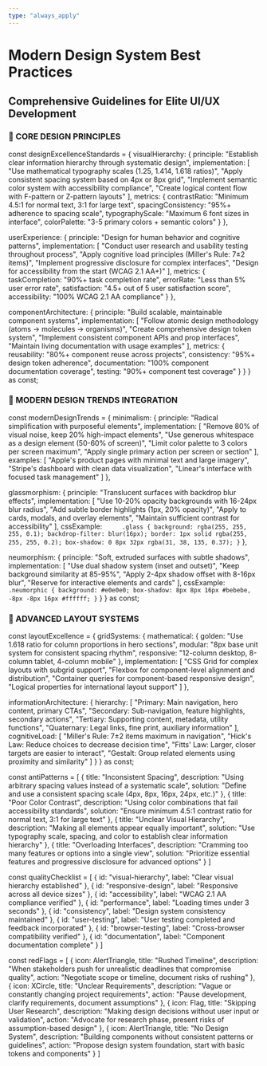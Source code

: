 ```yaml
---
type: "always_apply"
---
```


# Modern Design System Best Practices

## Comprehensive Guidelines for Elite UI/UX Development

### 🎯 CORE DESIGN PRINCIPLES

const designExcellenceStandards = {
visualHierarchy: {
principle: "Establish clear information hierarchy through systematic design",
implementation: [
"Use mathematical typography scales (1.25, 1.414, 1.618 ratios)",
"Apply consistent spacing system based on 4px or 8px grid",
"Implement semantic color system with accessibility compliance",
"Create logical content flow with F-pattern or Z-pattern layouts"
],
metrics: {
contrastRatio: "Minimum 4.5:1 for normal text, 3:1 for large text",
spacingConsistency: "95%+ adherence to spacing scale",
typographyScale: "Maximum 6 font sizes in interface",
colorPalette: "3-5 primary colors + semantic colors"
}
},

userExperience: {
principle: "Design for human behavior and cognitive patterns",
implementation: [
"Conduct user research and usability testing throughout process",
"Apply cognitive load principles (Miller's Rule: 7±2 items)",
"Implement progressive disclosure for complex interfaces",
"Design for accessibility from the start (WCAG 2.1 AA+)"
],
metrics: {
taskCompletion: "90%+ task completion rate",
errorRate: "Less than 5% user error rate",
satisfaction: "4.5+ out of 5 user satisfaction score",
accessibility: "100% WCAG 2.1 AA compliance"
}
},

componentArchitecture: {
principle: "Build scalable, maintainable component systems",
implementation: [
"Follow atomic design methodology (atoms → molecules → organisms)",
"Create comprehensive design token system",
"Implement consistent component APIs and prop interfaces",
"Maintain living documentation with usage examples"
],
metrics: {
reusability: "80%+ component reuse across projects",
consistency: "95%+ design token adherence",
documentation: "100% component documentation coverage",
testing: "90%+ component test coverage"
}
}
} as const;

### 🚀 MODERN DESIGN TRENDS INTEGRATION

const modernDesignTrends = {
minimalism: {
principle: "Radical simplification with purposeful elements",
implementation: [
"Remove 80% of visual noise, keep 20% high-impact elements",
"Use generous whitespace as a design element (50-60% of screen)",
"Limit color palette to 3 colors per screen maximum",
"Apply single primary action per screen or section"
],
examples: [
"Apple's product pages with minimal text and large imagery",
"Stripe's dashboard with clean data visualization",
"Linear's interface with focused task management"
]
},

glassmorphism: {
principle: "Translucent surfaces with backdrop blur effects",
implementation: [
"Use 10-20% opacity backgrounds with 16-24px blur radius",
"Add subtle border highlights (1px, 20% opacity)",
"Apply to cards, modals, and overlay elements",
"Maintain sufficient contrast for accessibility"
],
cssExample: `      .glass {
        background: rgba(255, 255, 255, 0.1);
        backdrop-filter: blur(16px);
        border: 1px solid rgba(255, 255, 255, 0.2);
        box-shadow: 0 8px 32px rgba(31, 38, 135, 0.37);
      }
   `
},

neumorphism: {
principle: "Soft, extruded surfaces with subtle shadows",
implementation: [
"Use dual shadow system (inset and outset)",
"Keep background similarity at 85-95%",
"Apply 2-4px shadow offset with 8-16px blur",
"Reserve for interactive elements and cards"
],
cssExample: `      .neumorphic {
        background: #e0e0e0;
        box-shadow:
          8px 8px 16px #bebebe,
          -8px -8px 16px #ffffff;
      }
   `
}
} as const;

### 📐 ADVANCED LAYOUT SYSTEMS

const layoutExcellence = {
gridSystems: {
mathematical: {
golden: "Use 1.618 ratio for column proportions in hero sections",
modular: "8px base unit system for consistent spacing rhythm",
responsive: "12-column desktop, 8-column tablet, 4-column mobile"
},
implementation: [
"CSS Grid for complex layouts with subgrid support",
"Flexbox for component-level alignment and distribution",
"Container queries for component-based responsive design",
"Logical properties for international layout support"
]
},

informationArchitecture: {
hierarchy: [
"Primary: Main navigation, hero content, primary CTAs",
"Secondary: Sub-navigation, feature highlights, secondary actions",
"Tertiary: Supporting content, metadata, utility functions",
"Quaternary: Legal links, fine print, auxiliary information"
],
cognitiveLoad: [
"Miller's Rule: 7±2 items maximum in navigation",
"Hick's Law: Reduce choices to decrease decision time",
"Fitts' Law: Larger, closer targets are easier to interact",
"Gestalt: Group related elements using proximity and similarity"
]
}
} as const;

const antiPatterns = [
{
title: "Inconsistent Spacing",
description: "Using arbitrary spacing values instead of a systematic scale",
solution: "Define and use a consistent spacing scale (4px, 8px, 16px, 24px, etc.)"
},
{
title: "Poor Color Contrast",
description: "Using color combinations that fail accessibility standards",
solution: "Ensure minimum 4.5:1 contrast ratio for normal text, 3:1 for large text"
},
{
title: "Unclear Visual Hierarchy",
description: "Making all elements appear equally important",
solution: "Use typography scale, spacing, and color to establish clear information hierarchy"
},
{
title: "Overloading Interfaces",
description: "Cramming too many features or options into a single view",
solution: "Prioritize essential features and progressive disclosure for advanced options"
}
]

const qualityChecklist = [
{ id: "visual-hierarchy", label: "Clear visual hierarchy established" },
{ id: "responsive-design", label: "Responsive across all device sizes" },
{ id: "accessibility", label: "WCAG 2.1 AA compliance verified" },
{ id: "performance", label: "Loading times under 3 seconds" },
{ id: "consistency", label: "Design system consistency maintained" },
{ id: "user-testing", label: "User testing completed and feedback incorporated" },
{ id: "browser-testing", label: "Cross-browser compatibility verified" },
{ id: "documentation", label: "Component documentation complete" }
]

const redFlags = [
{
icon: AlertTriangle,
title: "Rushed Timeline",
description: "When stakeholders push for unrealistic deadlines that compromise quality",
action: "Negotiate scope or timeline, document risks of rushing"
},
{
icon: XCircle,
title: "Unclear Requirements",
description: "Vague or constantly changing project requirements",
action: "Pause development, clarify requirements, document assumptions"
},
{
icon: Flag,
title: "Skipping User Research",
description: "Making design decisions without user input or validation",
action: "Advocate for research phase, present risks of assumption-based design"
},
{
icon: AlertTriangle,
title: "No Design System",
description: "Building components without consistent patterns or guidelines",
action: "Propose design system foundation, start with basic tokens and components"
}
]
